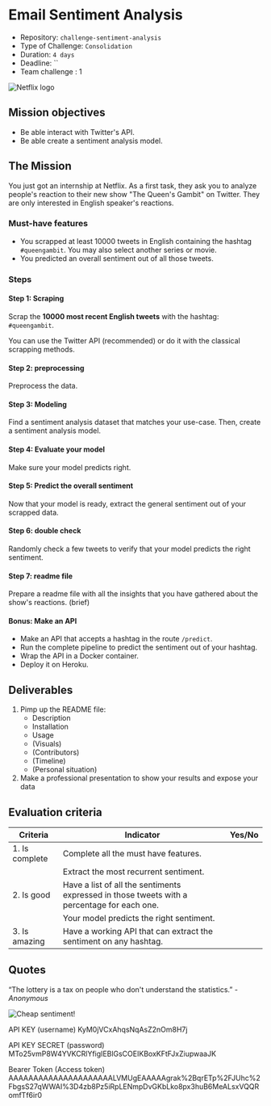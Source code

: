 # Email Sentiment Analysis

- Repository: `challenge-sentiment-analysis`
- Type of Challenge: `Consolidation`
- Duration: `4 days`
- Deadline: ``
- Team challenge : 1

![Netflix logo](https://logos-world.net/wp-content/uploads/2020/04/Netflix-Logo.png)

## Mission objectives

- Be able interact with Twitter's API.
- Be able create a sentiment analysis model.

## The Mission

You just got an internship at Netflix. As a first task, they ask you to analyze people's reaction to their new show "The Queen's Gambit" on Twitter.
They are only interested in English speaker's reactions.

### Must-have features

- You scrapped at least 10000 tweets in English containing the hashtag `#queengambit`. You may also select another series or movie.
- You predicted an overall sentiment out of all those tweets.

### Steps

#### Step 1: Scraping

Scrap the **10000 most recent English tweets** with the hashtag: `#queengambit`.

You can use the Twitter API (recommended) or do it with the classical scrapping methods.

#### Step 2: preprocessing

Preprocess the data.

#### Step 3: Modeling

Find a sentiment analysis dataset that matches your use-case.
Then, create a sentiment analysis model.

#### Step 4: Evaluate your model

Make sure your model predicts right.

#### Step 5: Predict the overall sentiment

Now that your model is ready, extract the general sentiment out of your scrapped data.

#### Step 6: double check

Randomly check a few tweets to verify that your model predicts the right sentiment.

#### Step 7: readme file

Prepare a readme file with all the insights that you have gathered about the show's reactions. (brief)

#### Bonus: Make an API

- Make an API that accepts a hashtag in the route `/predict`.
- Run the complete pipeline to predict the sentiment out of your hashtag.
- Wrap the API in a Docker container.
- Deploy it on Heroku.

## Deliverables

1. Pimp up the README file:
   - Description
   - Installation
   - Usage
   - (Visuals)
   - (Contributors)
   - (Timeline)
   - (Personal situation)
2. Make a professional presentation to show your results and expose your data

## Evaluation criteria

| Criteria       | Indicator                                                                                   | Yes/No |
| -------------- | ------------------------------------------------------------------------------------------- | ------ |
| 1. Is complete | Complete all the must have features.                                                        |        |
|                | Extract the most recurrent sentiment.                                                       |
| 2. Is good     | Have a list of all the sentiments expressed in those tweets with a percentage for each one. |        |
|                | Your model predicts the right sentiment.                                                    |        |
| 3. Is amazing  | Have a working API that can extract the sentiment on any hashtag.                           |        |

## Quotes

“The lottery is a tax on people who don't understand the statistics.”
_- Anonymous_

![Cheap sentiment!](https://media.giphy.com/media/QUTt5Dt63UOQM/giphy.gif)

API KEY (username)
KyM0jVCxAhqsNqAsZ2nOm8H7j

API KEY SECRET (password)
MTo25vmP8W4YVKCRlYfigIEBlGsCOEIKBoxKFtFJxZiupwaaJK

Bearer Token (Access token)
AAAAAAAAAAAAAAAAAAAAALVMUgEAAAAAgrak%2BqrETp%2FJUhc%2FbgsS27qWWAI%3D4zb8Pz5iRpLENmpDvGKbLko8px3huB6MeALsxVQQRomfTf6ir0
